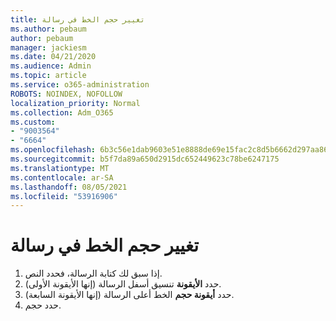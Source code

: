 ```yaml
---
title: تغيير حجم الخط في رسالة
ms.author: pebaum
author: pebaum
manager: jackiesm
ms.date: 04/21/2020
ms.audience: Admin
ms.topic: article
ms.service: o365-administration
ROBOTS: NOINDEX, NOFOLLOW
localization_priority: Normal
ms.collection: Adm_O365
ms.custom:
- "9003564"
- "6664"
ms.openlocfilehash: 6b3c56e1dab9603e51e8888de69e15fac2c8d5b6662d297aa86eb714978c05e7
ms.sourcegitcommit: b5f7da89a650d2915dc652449623c78be6247175
ms.translationtype: MT
ms.contentlocale: ar-SA
ms.lasthandoff: 08/05/2021
ms.locfileid: "53916906"
---
```

# <a name="change-the-font-size-in-a-message"></a>تغيير حجم الخط في رسالة

1. إذا سبق لك كتابة الرسالة، فحدد النص.
2. حدد  **الأيقونة** تنسيق أسفل الرسالة (إنها الأيقونة الأولى).
3. حدد  **أيقونة حجم**  الخط أعلى الرسالة (إنها الأيقونة السابعة).
4. حدد حجم.

